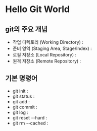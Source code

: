 # Hello Git World

## git의 주요 개념
- 작업 디렉토리 (Working Directory) :
- 준비 영역 (Staging Area, Stage/Index) :
- 로컬 저장소 (Local Repository) :
- 원격 저장소 (Remote Repository) :

## 기본 명령어
- git init : 
- git status : 
- git add : 
- git commit : 
- git log : 
- git reset --hard : 
- git rm --cached : 

